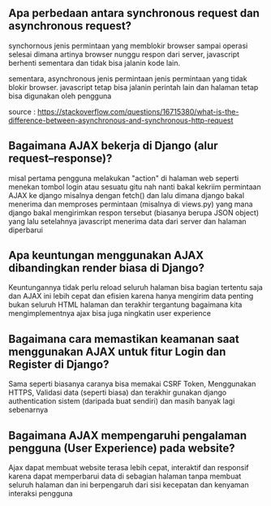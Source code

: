 ## Apa perbedaan antara synchronous request dan asynchronous request?

synchornous jenis permintaan yang memblokir browser sampai operasi selesai dimana artinya browser nunggu respon dari server, javascript berhenti sementara dan tidak bisa jalanin kode lain.

sementara, asynchronous jenis permintaan jenis permintaan yang tidak blokir browser. javascript tetap bisa jalanin perintah lain dan halaman tetap bisa digunakan oleh pengguna

source : https://stackoverflow.com/questions/16715380/what-is-the-difference-between-asynchronous-and-synchronous-http-request

## Bagaimana AJAX bekerja di Django (alur request–response)?

misal pertama pengguna melakukan "action" di halaman web seperti menekan tombol login atau sesuatu gitu nah nanti bakal kekriim permintaan AJAX ke django misalnya dengan fetch() dan lalu dimana django bakal menerima dan memproses permintaan (misalnya di views.py) yang mana django bakal mengirimkan respon tersebut (biasanya berupa JSON object) yang lalu setelahnya javascript menerima data dari server dan halaman diperbarui

## Apa keuntungan menggunakan AJAX dibandingkan render biasa di Django?

Keuntungannya tidak perlu reload seluruh halaman bisa bagian tertentu saja dan AJAX ini lebih cepat dan efisien karena hanya mengirim data penting bukan seluruh HTML halaman dan terakhir tergantung bagaimana kita mengimplementnya ajax bisa juga ningkatin user experience

## Bagaimana cara memastikan keamanan saat menggunakan AJAX untuk fitur Login dan Register di Django?

Sama seperti biasanya caranya bisa memakai CSRF Token, Menggunakan HTTPS, Validasi data (seperti biasa) dan terakhir gunakan django authentication sistem (daripada buat sendiri) dan masih banyak lagi sebenarnya

## Bagaimana AJAX mempengaruhi pengalaman pengguna (User Experience) pada website?

Ajax dapat membuat website terasa lebih cepat, interaktif dan responsif karena dapat memperbarui data di sebagian halaman tanpa membuat seluruh halaman dan ini berpengaruh dari sisi kecepatan dan kenyaman interaksi pengguna
